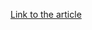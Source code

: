 [Link to the article](https://www.zscaler.com/blogs/security-research/technical-analysis-rhadamanthys-obfuscation-techniques)
